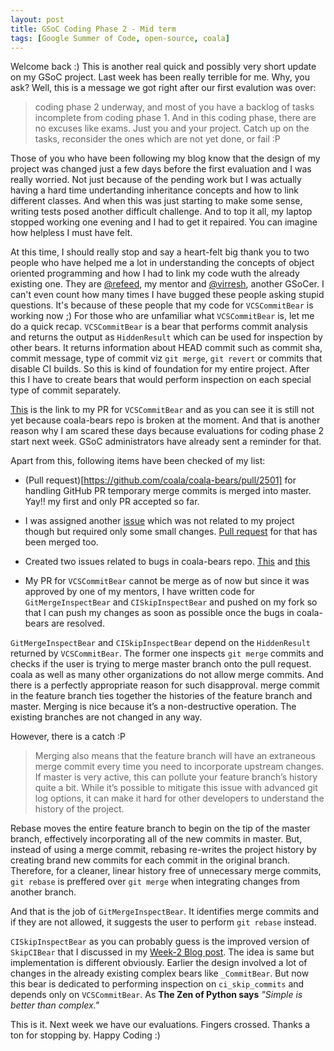 ```yaml
---
layout: post
title: GSoC Coding Phase 2 - Mid term
tags: [Google Summer of Code, open-source, coala]
---
```


Welcome back :) This is another real quick and possibly very short update on my GSoC project. 
Last week has been really terrible for me. Why, you ask? Well, this is a message we got right after our first evalution was over:

> coding phase 2 underway, and most of you have a backlog of tasks incomplete from coding phase 1. And in this coding phase, there are no excuses like exams. Just you and your project. Catch up on the tasks, reconsider the ones which are not yet done, or fail :P 

Those of you who have been following my blog know that the design of my project was changed just a few days before the first evaluation and I was really worried. Not just because of the pending work but I was actually having a hard time undertanding inheritance concepts and how to link different classes. And when this was just starting to make some sense, writing tests posed another difficult challenge. And to top it all, my laptop stopped working one evening and I had to get it repaired. You can imagine how helpless I must have felt.

At this time, I should really stop and say a heart-felt big thank you to two people who have helped me a lot in understanding the concepts of object oriented programming and how I had to link my code wuth the already existing one. They are [@refeed](https://gitter.im/refeed), my mentor and [@virresh](https://gitter.im/virresh), another GSoCer. I can't even count how many times I have bugged these people asking stupid questions. It's because of these people that my code for `VCSCommitBear` is working now ;) For those who are unfamiliar what `VCSCommitBear` is, let me do a quick recap. `VCSCommitBear` is a bear that performs commit analysis and returns the output as `HiddenResult` which can be used for inspection by other bears. It returns information about HEAD commit such as commit sha, commit message, type of commit viz `git merge`, `git revert` or commits that disable CI builds. So this is kind of foundation for my entire project. After this I have to create bears that would perform inspection on each special type of commit separately.

[This](https://github.com/coala/coala-bears/pull/2543) is the link to my PR for `VCSCommitBear` and as you can see it is still not yet because coala-bears repo is broken at the moment. And that is another reason why I am scared these days because evaluations for coding phase 2 start next week. GSoC administrators have already sent a reminder for that. 

Apart from this, following items have been checked of my list:

- (Pull request)[https://github.com/coala/coala-bears/pull/2501] for handling GitHub PR temporary merge commits is merged into master. Yay!! my first and only PR accepted so far.

- I was assigned another [issue](https://github.com/coala/coala-bears/issues/2575) which was not related to my project though but required only some small changes. [Pull request](https://github.com/coala/coala-bears/pull/2576) for that has been merged too.

- Created two issues related to bugs in coala-bears repo. [This](https://github.com/coala/coala-bears/issues/2556) and [this](https://github.com/coala/coala-bears/issues/2557)

- My PR for `VCSCommitBear` cannot be merge as of now but since it was approved by one of my mentors, I have written code for `GitMergeInspectBear` and `CISkipInspectBear` and pushed on my fork so that I can push my changes as soon as possible once the bugs in coala-bears are resolved.

`GitMergeInspectBear` and `CISkipInspectBear` depend on the `HiddenResult` returned by `VCSCommitBear`. The former one inspects `git merge` commits and checks if the user is trying to merge master branch onto the pull request. coala as well as many other organizations do not allow merge commits. And there is a perfectly appropriate reason for such disapproval. merge commit in the feature branch ties together the histories of the feature branch and master. Merging is nice because it’s a non-destructive operation. The existing branches are not changed in any way. 

However, there is a catch :P

> Merging also means that the feature branch will have an extraneous merge commit every time you need to incorporate upstream changes. If master is very active, this can pollute your feature branch’s history quite a bit. While it’s possible to mitigate this issue with advanced git log options, it can make it hard for other developers to understand the history of the project.

Rebase moves the entire feature branch to begin on the tip of the master branch, effectively incorporating all of the new commits in master. But, instead of using a merge commit, rebasing re-writes the project history by creating brand new commits for each commit in the original branch. Therefore, for a cleaner, linear history free of unnecessary merge commits, `git rebase` is preffered over `git merge` when integrating changes from another branch.

And that is the job of `GitMergeInspectBear`. It identifies merge commits and if they are not allowed, it suggests the user to perform `git rebase` instead.

`CISkipInspectBear` as you can probably guess is the improved version of `SkipCIBear` that I discussed in my [Week-2 Blog post](https://kriti21.github.io/2018-05-31-Coding-Phase-Week-2/). The idea is same but implementation is different obviously. Earlier the design involved a lot of changes in the already existing complex bears like `_CommitBear`. But now this bear is dedicated to performing inspection on `ci_skip_commits` and depends only on `VCSCommitBear`. As **The Zen of Python says** *"Simple is better than complex."*

This is it. Next week we have our evaluations. Fingers crossed. Thanks a ton for stopping by. Happy Coding :) 